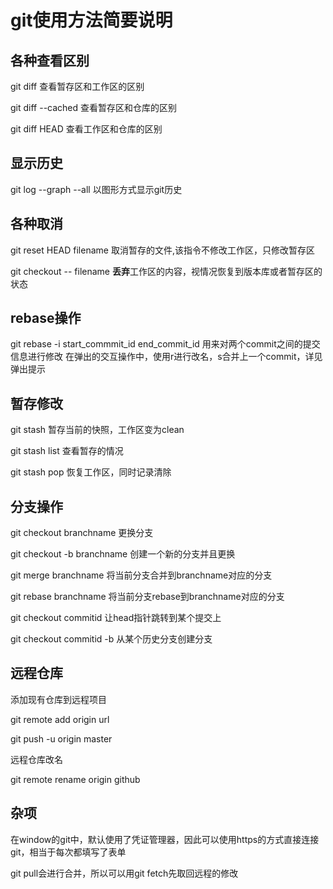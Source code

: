 # git使用方法简要说明

## 各种查看区别

git diff 查看暂存区和工作区的区别

git diff --cached 查看暂存区和仓库的区别

git diff HEAD 查看工作区和仓库的区别

## 显示历史

git log --graph --all 以图形方式显示git历史

## 各种取消

git reset HEAD filename 取消暂存的文件,该指令不修改工作区，只修改暂存区

git checkout -- filename **丢弃**工作区的内容，视情况恢复到版本库或者暂存区的状态

## rebase操作

git rebase -i start_commmit_id end_commit_id 用来对两个commit之间的提交信息进行修改
在弹出的交互操作中，使用r进行改名，s合并上一个commit，详见弹出提示

## 暂存修改

git stash 暂存当前的快照，工作区变为clean

git stash list 查看暂存的情况   

git stash pop 恢复工作区，同时记录清除


## 分支操作

git checkout branchname 更换分支

git checkout -b branchname 创建一个新的分支并且更换

git merge branchname 将当前分支合并到branchname对应的分支

git rebase branchname 将当前分支rebase到branchname对应的分支

git checkout commitid 让head指针跳转到某个提交上

git checkout commitid -b 从某个历史分支创建分支

## 远程仓库

添加现有仓库到远程项目

git remote add origin url

git push -u origin master

远程仓库改名

git remote rename origin github


## 杂项 

在window的git中，默认使用了凭证管理器，因此可以使用https的方式直接连接git，相当于每次都填写了表单

git pull会进行合并，所以可以用git fetch先取回远程的修改